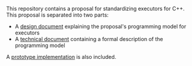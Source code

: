 This repository contains a proposal for standardizing executors for C++. This proposal is separated into two parts:

* A [design document](explanatory.md) explaining the proposal's programming model for executors
* A [technical document](wording.md) containing a formal description of the programming model

A [prototype implementation](rebind_prototype) is also included.
